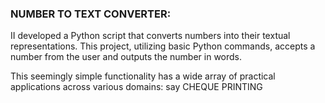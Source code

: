 <h3>NUMBER TO TEXT CONVERTER:</h3>
   <p> II developed a Python script that converts numbers into their textual representations. This project, utilizing basic Python commands, accepts a number from the user and outputs the number in words.</p>
   <p>This seemingly simple functionality has a wide array of practical applications across various domains: say CHEQUE PRINTING</p>
